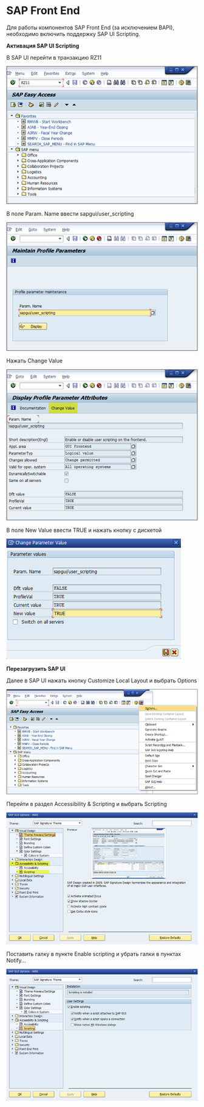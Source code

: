 # SAP Front End

Для работы компонентов SAP Front End (за исключением BAPI), необходимо включить поддержку SAP UI Scripting.

**Активация SAP UI Scripting**

В SAP UI перейти в транзакцию RZ11

![](../../../resources/activities/basic/sap/image-81.png)

В поле Param. Name ввести sapgui/user\_scripting

![](../../../resources/activities/basic/sap/image-192.png)

Нажать Change Value

![](../../../resources/activities/basic/sap/image-123.png)

В поле New Value ввести TRUE и нажать кнопку с дискетой

![](../../../resources/activities/basic/sap/image-186.png)

**Перезагрузить SAP UI**

Далее в SAP UI нажать кнопку Customize Local Layout и выбрать Options

![](../../../resources/activities/basic/sap/image-56.png)

Перейти в раздел Accessibility & Scripting и выбрать Scripting

![](../../../resources/activities/basic/sap/image-167.png)

Поставить галку в пункте Enable scripting и убрать галки в пунктах Notify...

![](../../../resources/activities/basic/sap/image-34.png)
